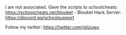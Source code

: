 I am not associated. Gave the scripts to schoolcheats: https://schoolcheats.net/blooket - Blooket Hack Server: https://discord.gg/schoolsupport


Follow my twitter: https://twitter.com/glizuwu
